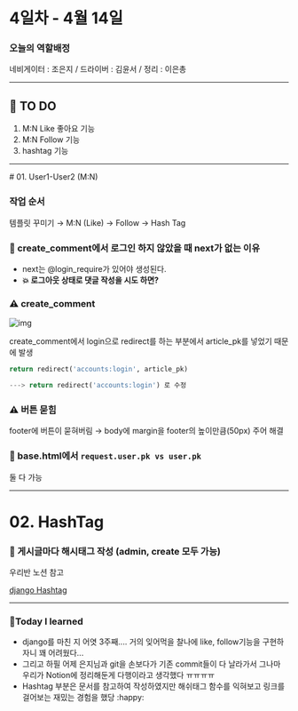 # 4**일차 - 4월 14일**

### **오늘의 역할배정**

네비게이터 : 조은지 / 드라이버 : 김윤서 / 정리 : 이은총

------

## :memo: TO DO 

1. M:N Like 좋아요 기능 
2. M:N Follow 기능
3. hashtag 기능 

<hr>
# 01. User1-User2 (M:N)

### 작업 순서

템플릿 꾸미기 → M:N (Like) → Follow → Hash Tag



### 💙 create_comment에서 로그인 하지 않았을 때 next가 없는 이유

- next는 @login_require가 있어야 생성된다.
- **💥 로그아웃 상태로 댓글 작성을 시도 하면?**



### ⚠️ create_comment

![img](https://s3.us-west-2.amazonaws.com/secure.notion-static.com/123495ec-d683-4162-a191-0b4a849c4838/image-20210414204951485.png?X-Amz-Algorithm=AWS4-HMAC-SHA256&X-Amz-Credential=AKIAT73L2G45O3KS52Y5%2F20210415%2Fus-west-2%2Fs3%2Faws4_request&X-Amz-Date=20210415T010605Z&X-Amz-Expires=86400&X-Amz-Signature=7bfd39e3331a5fd4301eb972aa1a70e8276622b9df28ace26205dbf6358d1aaa&X-Amz-SignedHeaders=host&response-content-disposition=filename%20%3D%22image-20210414204951485.png%22)

create_comment에서 login으로 redirect를 하는 부분에서 article_pk를 넣었기 때문에 발생

```python
return redirect('accounts:login', article_pk)

---> return redirect('accounts:login') 로 수정
```

### ⚠️ 버튼 묻힘

footer에 버튼이 묻혀버림 → body에 margin을 footer의 높이만큼(50px) 주어 해결

### 💙 base.html에서 `request.user.pk vs user.pk`

둘 다 가능

<hr>

# 02. HashTag

### 💙 게시글마다 해시태그 작성 (admin, create 모두 가능)

우리반 노션 참고

[django Hashtag](https://www.notion.so/django-Hashtag-295fd37a1e7b452fa7e605b14fda2189)

<hr>

### 💜Today I learned 

- django를 마친 지 어엿 3주째.... 거의 잊어먹을 찰나에 like, follow기능을 구현하자니 꽤 어려웠다... 
- 그리고 하필 어제 은지님과 git을 손보다가 기존 commit들이 다 날라가서 그나마 우리가 Notion에 정리해둔게 다행이라고 생각했다 ㅠㅠㅠㅠ
- Hashtag 부분은 문서를 참고하여 작성하였지만 해쉬태그 함수를 익혀보고 링크를 걸어보는 재밌는 경험을 했당 :happy: 
